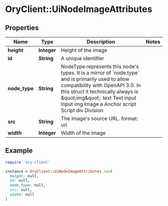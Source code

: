 # OryClient::UiNodeImageAttributes

## Properties

| Name | Type | Description | Notes |
| ---- | ---- | ----------- | ----- |
| **height** | **Integer** | Height of the image |  |
| **id** | **String** | A unique identifier |  |
| **node_type** | **String** | NodeType represents this node&#39;s types. It is a mirror of &#x60;node.type&#x60; and is primarily used to allow compatibility with OpenAPI 3.0.  In this struct it technically always is \&quot;img\&quot;. text Text input Input img Image a Anchor script Script div Division |  |
| **src** | **String** | The image&#39;s source URL.  format: uri |  |
| **width** | **Integer** | Width of the image |  |

## Example

```ruby
require 'ory-client'

instance = OryClient::UiNodeImageAttributes.new(
  height: null,
  id: null,
  node_type: null,
  src: null,
  width: null
)
```

